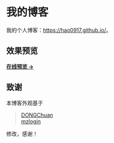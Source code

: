 # 我的博客

我的个人博客：<https://hao0917.github.io/>。


## 效果预览

**[在线预览 &rarr;](https://hao0917.github.io/)**

## 致谢

本博客外观基于  

> [DONGChuan](http://dongchuan.github.io)  
> [mzlogin](https://mzlogin.github.io)  

修改，感谢！
